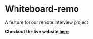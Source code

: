 # Whiteboard-remo

A feature for our remote interview project 

**Checkout the live website [here](https://remo-whiteboard-production.up.railway.app/)**
